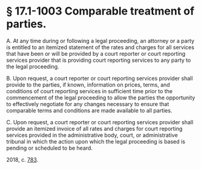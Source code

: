 # § 17.1-1003 Comparable treatment of parties.

<p>A. At any time during or following a legal proceeding, an attorney or a party is entitled to an itemized statement of the rates and charges for all services that have been or will be provided by a court reporter or court reporting services provider that is providing court reporting services to any party to the legal proceeding.</p><p>B. Upon request, a court reporter or court reporting services provider shall provide to the parties, if known, information on prices, terms, and conditions of court reporting services in sufficient time prior to the commencement of the legal proceeding to allow the parties the opportunity to effectively negotiate for any changes necessary to ensure that comparable terms and conditions are made available to all parties.</p><p>C. Upon request, a court reporter or court reporting services provider shall provide an itemized invoice of all rates and charges for court reporting services provided in the administrative body, court, or administrative tribunal in which the action upon which the legal proceeding is based is pending or scheduled to be heard.</p><p>2018, c. <a href='http://lis.virginia.gov/cgi-bin/legp604.exe?181+ful+CHAP0783'>783</a>.</p>
